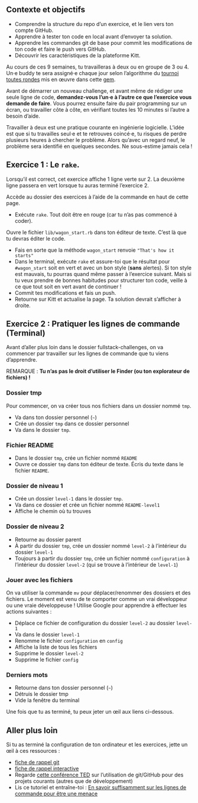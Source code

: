 Contexte et objectifs
---------------------

-   Comprendre la structure du repo d’un exercice, et le lien vers ton compte GitHub.
-   Apprendre à tester ton code en local avant d’envoyer ta solution.
-   Apprendre les commandes git de base pour commit les modifications de ton code et faire le push vers GitHub.
-   Découvrir les caractéristiques de la plateforme Kitt.

Au cours de ces 9 semaines, tu travailleras à deux ou en groupe de 3 ou 4. Un·e buddy te sera assigné·e chaque jour selon l’algorithme du [tournoi toutes rondes](https://fr.wikipedia.org/wiki/Tournoi_toutes_rondes) mis en œuvre dans cette [gem](https://github.com/ssaunier/round_robin_tournament).

Avant de démarrer un nouveau challenge, et avant même de rédiger une seule ligne de code, **demandez-vous l’un·e à l’autre ce que l’exercice vous demande de faire**. Vous pourrez ensuite faire du pair programming sur un écran, ou travailler côte à côte, en vérifiant toutes les 10 minutes si l’autre a besoin d’aide.

Travailler à deux est une pratique courante en ingénierie logicielle. L’idée est que si tu travailles seul·e et te retrouves coincé·e, tu risques de perdre plusieurs heures à chercher le problème. Alors qu’avec un regard neuf, le problème sera identifié en quelques secondes. Ne sous-estime jamais cela !

Exercice 1 : Le `rake`.
-----------------------

Lorsqu’il est correct, cet exercice affiche 1 ligne verte sur 2. La deuxième ligne passera en vert lorsque tu auras terminé l’exercice 2.

Accède au dossier des exercices à l’aide de la commande en haut de cette page.

-   Exécute `rake`. Tout doit être en rouge (car tu n’as pas commencé à coder).

Ouvre le fichier `lib/wagon_start.rb` dans ton éditeur de texte. C’est là que tu devras éditer le code.

-   Fais en sorte que la méthode `wagon_start` renvoie `"That's how it starts"`
-   Dans le terminal, exécute `rake` et assure-toi que le résultat pour `#wagon_start` soit en vert et avec un bon style (**sans** alertes). Si ton style est mauvais, tu pourras quand même passer à l’exercice suivant. Mais si tu veux prendre de bonnes habitudes pour structurer ton code, veille à ce que tout soit en vert avant de continuer !
-   Commit tes modifications et fais un push.
-   Retourne sur Kitt et actualise la page. Ta solution devrait s’afficher à droite.

Exercice 2 : Pratiquer les lignes de commande (Terminal)
--------------------------------------------------------

Avant d’aller plus loin dans le dossier fullstack-challenges, on va commencer par travailler sur les lignes de commande que tu viens d’apprendre.

REMARQUE : **Tu n’as pas le droit d’utiliser le Finder (ou ton explorateur de fichiers) !**

### Dossier tmp

Pour commencer, on va créer tous nos fichiers dans un dossier nommé `tmp`.

-   Va dans ton dossier personnel (`~`)
-   Crée un dossier `tmp` dans ce dossier personnel
-   Va dans le dossier `tmp`.

### Fichier README

-   Dans le dossier `tmp`, crée un fichier nommé `README`
-   Ouvre ce dossier `tmp` dans ton éditeur de texte. Écris du texte dans le fichier `README`.

### Dossier de niveau 1

-   Crée un dossier `level-1` dans le dossier `tmp`.
-   Va dans ce dossier et crée un fichier nommé `README-level1`
-   Affiche le chemin où tu trouves

### Dossier de niveau 2

-   Retourne au dossier parent
-   À partir du dossier `tmp`, crée un dossier nommé `level-2` à l’intérieur du dossier `level-1`
-   Toujours à partir du dossier `tmp`, crée un fichier nommé `configuration` à l’intérieur du dossier `level-2` (qui se trouve à l’intérieur de `level-1`)

### Jouer avec les fichiers

On va utiliser la commande `mv` pour déplacer/renommer des dossiers et des fichiers.
Le moment est venu de te comporter comme un vrai développeur ou une vraie développeuse ! Utilise Google pour apprendre à effectuer les actions suivantes :

-   Déplace ce fichier de configuration du dossier `level-2` au dossier `level-1`
-   Va dans le dossier `level-1`
-   Renomme le fichier `configuration` en `config`
-   Affiche la liste de tous les fichiers
-   Supprime le dossier `level-2`
-   Supprime le fichier `config`

### Derniers mots

-   Retourne dans ton dossier personnel (`~`)
-   Détruis le dossier tmp
-   Vide la fenêtre du terminal

Une fois que tu as terminé, tu peux jeter un œil aux liens ci-dessous.

Aller plus loin
---------------

Si tu as terminé la configuration de ton ordinateur et les exercices, jette un œil à ces ressources :

-   [fiche de rappel git](http://rogerdudler.github.io/git-guide/files/git_cheat_sheet.pdf)
-   [fiche de rappel interactive](http://www.ndpsoftware.com/git-cheatsheet.html)
-   Regarde [cette conférence TED](http://www.ted.com/talks/clay_shirky_how_the_internet_will_one_day_transform_government.html) sur l’utilisation de git/GitHub pour des projets courants (autres que de développement)
-   Lis ce tutoriel et entraîne-toi : [En savoir suffisamment sur les lignes de commande pour être une menace](http://www.learnenough.com/command-line/)

